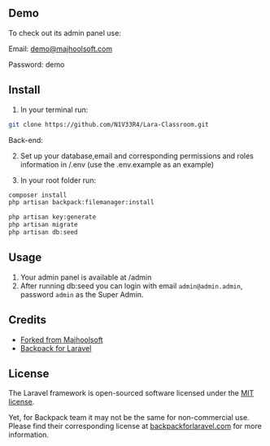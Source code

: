 ## Demo

To check out its admin panel use:

Email: demo@majhoolsoft.com

Password: demo

## Install

1. In your terminal run:

```bash
git clone https://github.com/N1V33R4/Lara-Classroom.git
```

Back-end:

2. Set up your database,email and corresponding permissions and roles information in /.env (use the .env.example as an example)

3. In your root folder run:

```bash
composer install
php artisan backpack:filemanager:install

php artisan key:generate
php artisan migrate
php artisan db:seed
```

<!-- Front-end:

4. Set up your desired (translation) locale by uncommenting corresponding values in config/backpack/crud.php

5. Set up your translation data and sitekey for Google recaptcha in resources/translations.json

6. In your root folder run:

```bash
npm install
npx mix --production
``` -->

## Usage

1. Your admin panel is available at /admin
2. After running db:seed you can login with email `admin@admin.admin`, password `admin` as the Super Admin.
<!-- 
Note:

1. By default, registration is open only in your local environment. Check out `config/backpack/base.php` to change this and other preferences.

2. Depending on your configuration you may need to define a site within NGINX or Apache; Your URL domain may change from localhost to what you have defined. -->

## Credits

-   [Forked from Majhoolsoft][link-author]
-   [Backpack for Laravel][link-backpack]

## License

The Laravel framework is open-sourced software licensed under the [MIT license](https://opensource.org/licenses/MIT).

Yet, for Backpack team it may not be the same for non-commercial use. Please find their corresponding license at [backpackforlaravel.com](https://backpackforlaravel.com/#pricing) for more information.

[link-author]: https://majhoolsoft.com
[link-backpack]: https://backpackforlaravel.com/
